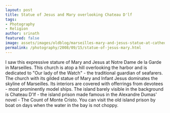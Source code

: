 ```yaml
---
layout: post
title: Statue of Jesus and Mary overlooking Chateau D'lf 
tags:
- Photography
- Religion
author: srinath
featured: false
image: assets/images/oldblog/marseilles-mary-and-jesus-statue-at-cathedral.jpg
permalink: /photography/2008/09/15/statue-of-jesus-mary.html
---
```

I saw this expressive stature of Mary and Jesus at Notre Dame de la Garde in
Marseilles. This church is atop a hill overlooking the harbor and is 
dedicated to "Our lady of the Watch" - the traditional guardian of seafarers. 
The church with its gilded statue of Mary and Infant Jesus dominates the
skyline of Marseilles. Its interiors are covered with offerrings from
devotees - most prominently model ships. The island barely visible in the
background is Chateau D'lf - the island prison made famous in the
Alexandre Dumas' novel - The Count of Monte Cristo. You can visit the old island
prison by boat on days when the water in the bay is not choppy.
